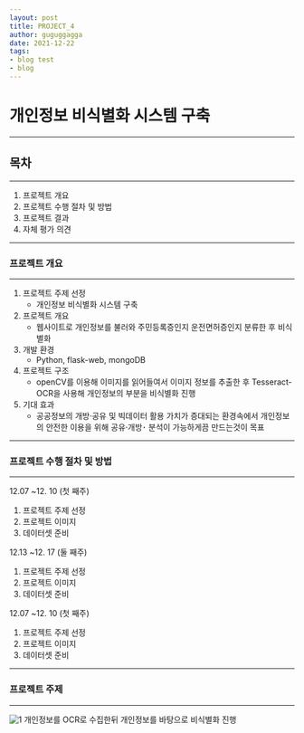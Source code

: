 ```yaml
---
layout: post
title: PROJECT_4
author: guguggagga
date: 2021-12-22
tags:
- blog test
- blog
---
```


개인정보 비식별화 시스템 구축
===========================
---
## 목차
---
1. 프로젝트 개요
2. 프로젝트 수행 절차 및 방법
3. 프로젝트 결과
4. 자체 평가 의견
---
### 프로젝트 개요
---
1. 프로젝트 주제 선정
   - 개인정보 비식별화 시스템 구축
2. 프로젝트 개요 
   - 웹사이트로 개인정보를 불러와 주민등록증인지 운전면허증인지 분류한 후 비식별화
3. 개발 환경
   - Python, flask-web, mongoDB
4. 프로젝트 구조
   - openCV를 이용해 이미지를 읽어들여서 이미지 정보를 추출한 후 Tesseract-OCR을 사용해 개인정보의 부분을 비식별화 진행
5. 기대 효과
   - 공공정보의 개방·공유 및 빅데이터 활용 가치가 증대되는 환경속에서 개인정보의 안전한 이용을 위해 공유·개방･ 분석이 가능하게끔 만드는것이 목표
---
### 프로젝트 수행 절차 및 방법
---
 12.07 ~12. 10 (첫 째주)
 1. 프로젝트 주제 선정
 2. 프로젝트 이미지
 3. 데이터셋 준비

 12.13 ~12. 17 (둘 째주)
 1. 프로젝트 주제 선정
 2. 프로젝트 이미지
 3. 데이터셋 준비

 12.07 ~12. 10 (첫 째주)
 1. 프로젝트 주제 선정
 2. 프로젝트 이미지
 3. 데이터셋 준비

---
### 프로젝트 주제
---
![1](https://user-images.githubusercontent.com/89621140/187355634-9540c80f-a2b8-492c-b807-204bfdfa7714.PNG)
개인정보를 OCR로 수집한뒤 개인정보를 바탕으로 비식별화 진행 









